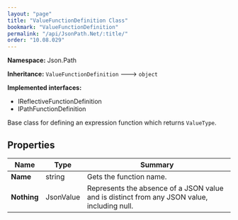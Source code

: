 ```yaml
---
layout: "page"
title: "ValueFunctionDefinition Class"
bookmark: "ValueFunctionDefinition"
permalink: "/api/JsonPath.Net/:title/"
order: "10.08.029"
---
```

**Namespace:** Json.Path

**Inheritance:**
`ValueFunctionDefinition`
 🡒 
`object`

**Implemented interfaces:**

- IReflectiveFunctionDefinition
- IPathFunctionDefinition

Base class for defining an expression function which returns `ValueType`.

## Properties

| Name | Type | Summary |
|---|---|---|
| **Name** | string | Gets the function name. |
| **Nothing** | JsonValue | Represents the absence of a JSON value and is distinct from any JSON value, including null. |

